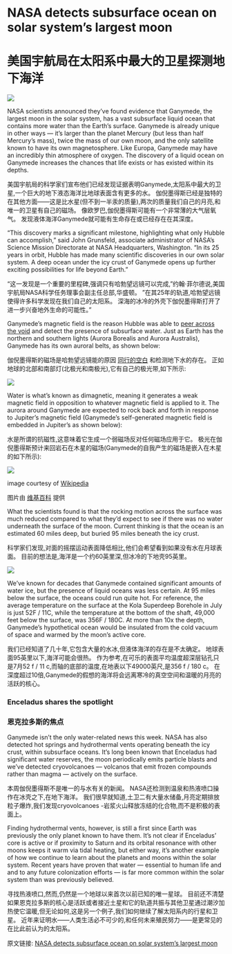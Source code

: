 # NASA detects subsurface ocean on solar system’s largest moon

# 美国宇航局在太阳系中最大的卫星探测地下海洋

![](01_Ganymede-Feature.png)

NASA scientists announced they’ve found evidence that Ganymede, the largest moon in the solar system, has a vast subsurface liquid ocean that contains more water than the Earth’s surface. Ganymede is already unique in other ways — it’s larger than the planet Mercury (but less than half Mercury’s mass), twice the mass of our own moon, and the only satellite known to have its own magnetosphere. Like Europa, Ganymede may have an incredibly thin atmosphere of oxygen. The discovery of a liquid ocean on Ganymede increases the chances that life exists or has existed within its depths.

美国宇航局的科学家们宣布他们已经发现证据表明Ganymede,太阳系中最大的卫星,一个巨大的地下液态海洋比地球表面含有更多的水。 伽倪墨得斯已经是独特的在其他方面——这是比水星(但不到一半汞的质量),两次的质量我们自己的月亮,和唯一的卫星有自己的磁场。 像欧罗巴,伽倪墨得斯可能有一个非常薄的大气层氧气。 发现液体海洋Ganymede就可能有生命存在或已经存在在其深度。


“This discovery marks a significant milestone, highlighting what only Hubble can accomplish,” said John Grunsfeld, associate administrator of NASA’s Science Mission Directorate at NASA Headquarters, Washington. “In its 25 years in orbit, Hubble has made many scientific discoveries in our own solar system. A deep ocean under the icy crust of Ganymede opens up further exciting possibilities for life beyond Earth.”


“这一发现是一个重要的里程碑,强调只有哈勃望远镜可以完成,”约翰·菲尔德说,美国宇航局NASA科学任务理事会副主任总部,华盛顿。 ”在其25年的轨道,哈勃望远镜使得许多科学发现在我们自己的太阳系。 深海的冰冷的外壳下伽倪墨得斯打开了进一步兴奋地外生命的可能性。”


Ganymede’s magnetic field is the reason Hubble was able to [peer across the void](http://www.nasa.gov/press/2015/march/nasa-s-hubble-observations-suggest-underground-ocean-on-jupiters-largest-moon/) and detect the presence of subsurface water. Just as Earth has the northern and southern lights (Aurora Borealis and Aurora Australis), Ganymede has its own auroral belts, as shown below:


伽倪墨得斯的磁场是哈勃望远镜能的原因 [同行的空白](http://www.nasa.gov/press/2015/march/nasa-s-hubble-observations-suggest-underground-ocean-on-jupiters-largest-moon/) 和检测地下水的存在。 正如地球的北部和南部灯(北极光和南极光),它有自己的极光带,如下所示:

![](02_15-33i2.png)

Water is what’s known as dimagnetic, meaning it generates a weak magnetic field in opposition to whatever magnetic field is applied to it. The aurora around Ganymede are expected to rock back and forth in response to Jupiter’s magnetic field (Ganymede’s self-generated magnetic field is embedded in Jupiter’s as shown below):

水是所谓的抗磁性,这意味着它生成一个弱磁场反对任何磁场应用于它。 极光在伽倪墨得斯预计来回岩石在木星的磁场(Ganymede的自我产生的磁场是嵌入在木星的如下所示):


![](03_OrbitalRings.jpg)

image courtesy of [Wikipedia](https://en.wikipedia.org/wiki/Ganymede_(moon))

图片由 [维基百科](https://en.wikipedia.org/wiki/Ganymede_(moon)) 提供

What the scientists found is that the rocking motion across the surface was much reduced compared to what they’d expect to see if there was no water underneath the surface of the moon. Current thinking is that the ocean is an estimated 60 miles deep, but buried 95 miles beneath the icy crust.


科学家们发现,对面的摇摆运动表面降低相比,他们会希望看到如果没有水在月球表面。 目前的想法是,海洋是一个约60英里深,但冰冷的下地壳95英里。


![](04_Ganymede-Interior.jpg)


We’ve known for decades that Ganymede contained significant amounts of water ice, but the presence of liquid oceans was less certain. At 95 miles below the surface, the oceans could run quite hot. For reference, the average temperature on the surface at the Kola Superdeep Borehole in July is just 52F / 11C, while the temperature at the bottom of the shaft, 49,000 feet below the surface, was 356F / 180C. At more than 10x the depth, Ganymede’s hypothetical ocean would be insulated from the cold vacuum of space and warmed by the moon’s active core.

我们已经知道了几十年,它包含大量的水冰,但液体海洋的存在是不太确定。 地球表面95英里以下,海洋可能会很热。 作为参考,在可乐的表面平均温度超深层钻孔只是7月52 f / 11 c,而轴的底部的温度,在地表以下49000英尺,是356 f / 180 c。 在深度超过10倍,Ganymede的假想的海洋将会远离寒冷的真空空间和温暖的月亮的活跃的核心。




### Enceladus shares the spotlight

### 恩克拉多斯的焦点

Ganymede isn’t the only water-related news this week. NASA has also detected hot springs and hydrothermal vents operating beneath the icy crust, within subsurface oceans. It’s long been known that Enceladus had significant water reserves, the moon periodically emits particle blasts and we’ve detected cryovolcanoes — volcanos that emit frozen compounds rather than magma — actively on the surface.


本周伽倪墨得斯不是唯一的与水有关的新闻。 NASA还检测到温泉和热液喷口操作在冰壳之下,在地下海洋。 我们很早就知道,土卫二有大量水储备,月亮定期排放粒子爆炸,我们发现cryovolcanoes -岩浆火山释放冻结的化合物,而不是积极的表面上。


Finding hydrothermal vents, however, is still a first since Earth was previously the only planet known to have them. It’s not clear if Enceladus’ core is active or if proximity to Saturn and its orbital resonance with other moons keeps it warm via tidal heating, but either way, it’s another example of how we continue to learn about the planets and moons within the solar system. Recent years have proven that water — essential to human life and and to any future colonization efforts — is far more common within the solar system than was previously believed.


寻找热液喷口,然而,仍然是一个地球以来首次以前已知的唯一星球。 目前还不清楚如果恩克拉多斯的核心是活跃或者接近土星和它的轨道共振与其他卫星通过潮汐加热使它温暖,但无论如何,这是另一个例子,我们如何继续了解太阳系内的行星和卫星。 近年来证明水——人类生活必不可少的,和任何未来殖民努力——是更常见的在比此前认为的太阳系。




原文链接: [NASA detects subsurface ocean on solar system’s largest moon](http://www.extremetech.com/extreme/201093-nasa-detects-subsurface-ocean-on-solar-systems-largest-moon)















